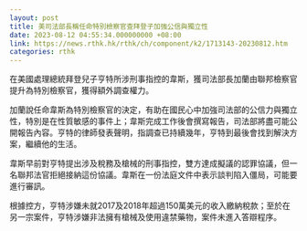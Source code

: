 ```yaml
---
layout: post
title: 美司法部長稱任命特別檢察官查拜登子加強公信與獨立性
date: 2023-08-12 04:55:34.000000000 +08:00
link: https://news.rthk.hk/rthk/ch/component/k2/1713143-20230812.htm
categories: rthk
---
```


在美國處理總統拜登兒子亨特所涉刑事指控的韋斯，獲司法部長加蘭由聯邦檢察官提升為特別檢察官，獲得額外調查權力。

加蘭說任命韋斯為特別檢察官的決定，有助在國民心中加強司法部的公信力與獨立性，特別是在性質敏感的事件上；韋斯完成工作後會撰寫報告，司法部將盡可能公開報告內容。亨特的律師發表聲明，指調查已持續幾年，亨特到最後會找到解決方案，繼續他的生活。

韋斯早前對亨特提出涉及稅務及槍械的刑事指控，雙方達成擬議的認罪協議，但一名聯邦法官拒絕接納這份協議。韋斯在一份法庭文件中表示談判陷入僵局，可能要進行審訊。

根據控方，亨特涉嫌未就2017及2018年超過150萬美元的收入繳納稅款；至於在另一宗案件，亨特涉嫌非法擁有槍械及使用違禁藥物，案件未進入答辯程序。
